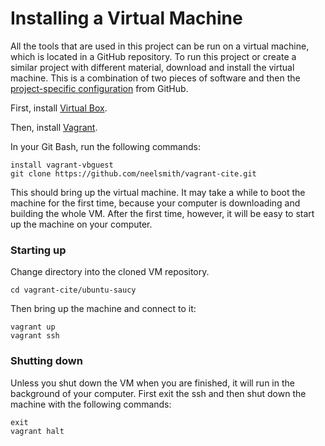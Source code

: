 # Installing a Virtual Machine

All the tools that are used in this project can be run on a virtual machine, which is located in a GitHub repository.  To run this project or create a similar project with different material, download and install the virtual machine.  This is a combination of two pieces of software and then the [project-specific configuration][cite] from GitHub.

[cite]: https://github.com/neelsmith/vagrant-cite

First, install [Virtual Box][download].

[download]: https://www.virtualbox.org/wiki/Downloads

Then, install [Vagrant][vagrant].

[vagrant]: http://www.vagrantup.com/downloads.html

In your Git Bash, run the following commands:

	install vagrant-vbguest
	git clone https://github.com/neelsmith/vagrant-cite.git

This should bring up the virtual machine.  It may take a while to boot the machine for the first time, because your computer is downloading and building the whole VM.  After the first time, however, it will be easy to start up the machine on your computer.

### Starting up

Change directory into the cloned VM repository.

	cd vagrant-cite/ubuntu-saucy
	
Then bring up the machine and connect to it:

	vagrant up
	vagrant ssh

### Shutting down

Unless you shut down the VM when you are finished, it will run in the background of your computer.  First exit the ssh and then shut down the machine with the following commands:

	exit
	vagrant halt
